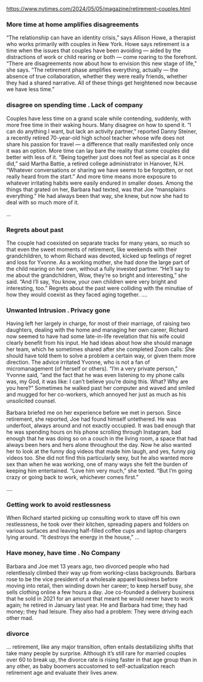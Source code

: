 
https://www.nytimes.com/2024/05/05/magazine/retirement-couples.html

### More time at home amplifies disagreements 
“The relationship can have an identity crisis,” says Allison Howe, a therapist who works primarily with couples in New York. Howe says retirement is a time when the issues that couples have been avoiding — aided by the distractions of work or child rearing or both — come roaring to the forefront. “There are disagreements now about how to envision this new stage of life,” she says. “The retirement phase amplifies everything, actually — the absence of true collaboration, whether they were really friends, whether they had a shared narrative. All of these things get heightened now because we have less time.”

### disagree on spending time . Lack of company
Couples have less time on a grand scale while contending, suddenly, with more free time in their waking hours. Many disagree on how to spend it. “I can do anything I want, but lack an activity partner,” reported Danny Steiner, a recently retired 70-year-old high school teacher whose wife does not share his passion for travel — a difference that really manifested only once it was an option. More time can lay bare the reality that some couples did better with less of it. “Being together just does not feel as special as it once did,” said Martha Battie, a retired college administrator in Hanover, N.H. “Whatever conversations or sharing we have seems to be forgotten, or not really heard from the start.” And more time means more exposure to whatever irritating habits were easily endured in smaller doses. Among the things that grated on her, Barbara had texted, was that Joe “mansplains everything.” He had always been that way, she knew, but now she had to deal with so much more of it.

...

### Regrets about past
The couple had coexisted on separate tracks for many years, so much so that even the sweet moments of retirement, like weekends with their grandchildren, to whom Richard was devoted, kicked up feelings of regret and loss for Yvonne. As a working mother, she had done the large part of the child rearing on her own, without a fully invested partner. “He’ll say to me about the grandchildren, Wow, they’re so bright and interesting,” she said. “And I’ll say, You know, your own children were very bright and interesting, too.” Regrets about the past were colliding with the minutiae of how they would coexist as they faced aging together.
....

### Unwanted Intrusion . Privacy gone
Having left her largely in charge, for most of their marriage, of raising two daughters, dealing with the home and managing her own career, Richard now seemed to have had some late-in-life revelation that his wife could clearly benefit from his input. He had ideas about how she should manage her team, which he sometimes shared after she completed Zoom calls: She should have told them to solve a problem a certain way, or given them more direction. The advice irritated Yvonne, who is not a fan of micromanagement (of herself or others). “I’m a very private person,” Yvonne said, “and the fact that he was even listening to my phone calls was, my God, it was like: I can’t believe you’re doing this. What? Why are you here?” Sometimes he walked past her computer and waved and smiled and mugged for her co-workers, which annoyed her just as much as his unsolicited counsel.

Barbara briefed me on her experience before we met in person. Since retirement, she reported, Joe had found himself untethered. He was underfoot, always around and not exactly occupied. It was bad enough that he was spending hours on his phone scrolling through Instagram, bad enough that he was doing so on a couch in the living room, a space that had always been hers and hers alone throughout the day. Now he also wanted her to look at the funny dog videos that made him laugh, and yes, funny pig videos too. She did not find this particularly sexy, but he also wanted more sex than when he was working, one of many ways she felt the burden of keeping him entertained. “Love him very much,” she texted. “But I’m going crazy or going back to work, whichever comes first.”

....
### Getting work to avoid restlessness 
When Richard started picking up consulting work to stave off his own restlessness, he took over their kitchen, spreading papers and folders on various surfaces and leaving half-filled coffee cups and laptop chargers lying around. “It destroys the energy in the house,” 
...

### Have money, have time . No Company
Barbara and Joe met 13 years ago, two divorced people who had relentlessly climbed their way up from working-class backgrounds. Barbara rose to be the vice president of a wholesale apparel business before moving into retail, then winding down her career; to keep herself busy, she sells clothing online a few hours a day. Joe co-founded a delivery business that he sold in 2021 for an amount that meant he would never have to work again; he retired in January last year. He and Barbara had time; they had money; they had leisure. They also had a problem: They were driving each other mad.  

### divorce
... retirement, like any major transition, often entails destabilizing shifts that take many people by surprise. Although it’s still rare for married couples over 60 to break up, the divorce rate is rising faster in that age group than in any other, as baby boomers accustomed to self-actualization reach retirement age and evaluate their lives anew.


